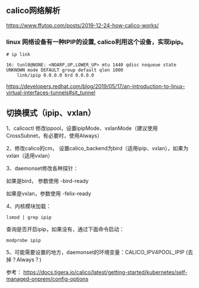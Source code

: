 ## calico网络解析
https://www.ffutop.com/posts/2019-12-24-how-calico-works/



### linux 网络设备有一种IPIP的设置, calico利用这个设备，实现ipip。

```
# ip link

16: tunl0@NONE: <NOARP,UP,LOWER_UP> mtu 1440 qdisc noqueue state UNKNOWN mode DEFAULT group default qlen 1000
    link/ipip 0.0.0.0 brd 0.0.0.0
```

https://developers.redhat.com/blog/2019/05/17/an-introduction-to-linux-virtual-interfaces-tunnels#sit_tunnel


## 切换模式（ipip、vxlan）

1、calicoctl 修改ippool，设置ipipMode、vxlanMode（建议使用CrossSubnet，有必要时，使用Always）

2、修改calico的cm， 设置calico_backend为bird（适用ipip、vxlan），如果为vxlan（适用vxlan）

3、daemonset修改各种探针：

如果是bird， 参数使用 -bird-ready

如果是vxlan，参数使用 -felix-ready

4、内核模块加载：

```
lsmod | grep ipip
```

查询是否开启ipip，如果没有，通过下面命令启动：

```
modprobe ipip
```

5、可能需要设置的地方，daemonset的环境变量：CALICO_IPV4POOL_IPIP (去掉？Always？)

参考： https://docs.tigera.io/calico/latest/getting-started/kubernetes/self-managed-onprem/config-options
